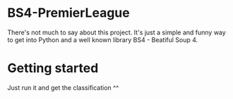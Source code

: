# BS4-PremierLeague

There's not much to say about this project. It's just a simple and funny way to get into Python and a well known library BS4 - Beatiful Soup 4. 

# Getting started

Just run it and get the classification ^^
